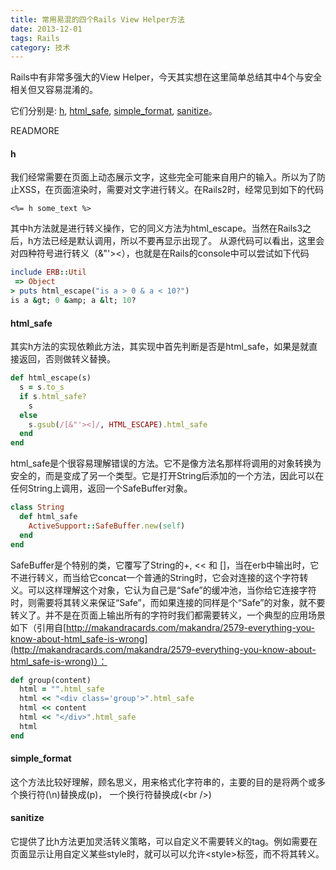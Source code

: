 ```yaml
---
title: 常用易混的四个Rails View Helper方法
date: 2013-12-01
tags: Rails
category: 技术
---
```


Rails中有非常多强大的View Helper，今天其实想在这里简单总结其中4个与安全相关但又容易混淆的。

它们分别是: [h](http://api.rubyonrails.org/classes/ERB/Util.html#method-c-h), [html_safe](http://api.rubyonrails.org/classes/String.html#method-i-html_safe), [simple\_format](http://api.rubyonrails.org/classes/ActionView/Helpers/TextHelper.html#method-i-simple_format), [sanitize](http://api.rubyonrails.org/classes/ActionView/Helpers/SanitizeHelper.html#method-i-sanitize)。

READMORE

#### h

我们经常需要在页面上动态展示文字，这些完全可能来自用户的输入。所以为了防止XSS，在页面渲染时，需要对文字进行转义。在Rails2时，经常见到如下的代码

```erb
<%= h some_text %>
```
其中h方法就是进行转义操作，它的同义方法为html_escape。当然在Rails3之后，h方法已经是默认调用，所以不要再显示出现了。
从源代码可以看出，这里会对四种符号进行转义（&"'><），也就是在Rails的console中可以尝试如下代码

```ruby
include ERB::Util
 => Object
> puts html_escape("is a > 0 & a < 10?")
is a &gt; 0 &amp; a &lt; 10?
```

#### html_safe

其实h方法的实现依赖此方法，其实现中首先判断是否是html_safe，如果是就直接返回，否则做转义替换。

```ruby
def html_escape(s)
  s = s.to_s
  if s.html_safe?
    s
  else
    s.gsub(/[&"'><]/, HTML_ESCAPE).html_safe
  end
end
```
html_safe是个很容易理解错误的方法。它不是像方法名那样将调用的对象转换为安全的，而是变成了另一个类型。它是打开String后添加的一个方法，因此可以在任何String上调用，返回一个SafeBuffer对象。

```ruby
class String
  def html_safe
    ActiveSupport::SafeBuffer.new(self)
  end
end
```
SafeBuffer是个特别的类，它覆写了String的+, << 和 []，当在erb中输出时，它不进行转义，而当给它concat一个普通的String时，它会对连接的这个字符转义。可以这样理解这个对象，它认为自己是“Safe”的缓冲池，当你给它连接字符时，则需要将其转义来保证“Safe”，而如果连接的同样是个“Safe”的对象，就不要转义了。并不是在页面上输出所有的字符时我们都需要转义，一个典型的应用场景如下（引用自[http://makandracards.com/makandra/2579-everything-you-know-about-html_safe-is-wrong](http://makandracards.com/makandra/2579-everything-you-know-about-html_safe-is-wrong)）：

```ruby
def group(content)
  html = "".html_safe
  html << "<div class='group'>".html_safe
  html << content
  html << "</div>".html_safe
  html
end
```

#### simple_format

这个方法比较好理解，顾名思义，用来格式化字符串的，主要的目的是将两个或多个换行符(\n)替换成(p)， 一个换行符替换成(&lt;br /&gt;)

#### sanitize

它提供了比h方法更加灵活转义策略，可以自定义不需要转义的tag。例如需要在页面显示让用自定义某些style时，就可以可以允许&lt;style&gt;标签，而不将其转义。
